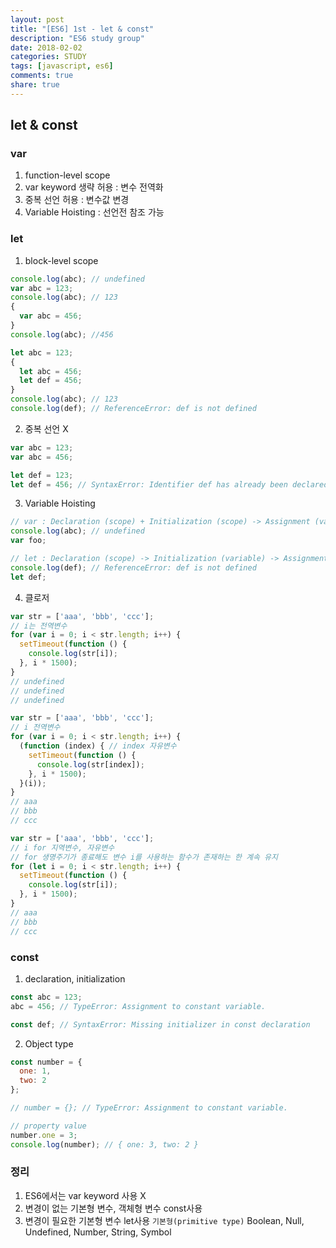 ```yaml
---
layout: post
title: "[ES6] 1st - let & const"
description: "ES6 study group"
date: 2018-02-02
categories: STUDY
tags: [javascript, es6]
comments: true
share: true
---
```

## let & const
### var
1. function-level scope
2. var keyword 생략 허용 : 변수 전역화
3. 중복 선언 허용 : 변수값 변경
4. Variable Hoisting : 선언전 참조 가능

### let
1. block-level scope
```js
console.log(abc); // undefined
var abc = 123;
console.log(abc); // 123
{
  var abc = 456;
}
console.log(abc); //456
```
```js
let abc = 123;
{
  let abc = 456;
  let def = 456;
}
console.log(abc); // 123
console.log(def); // ReferenceError: def is not defined
```

2. 중복 선언 X  
```js
var abc = 123;
var abc = 456;

let def = 123;
let def = 456; // SyntaxError: Identifier def has already been declared
```

3. Variable Hoisting
```js
// var : Declaration (scope) + Initialization (scope) -> Assignment (variable)
console.log(abc); // undefined
var foo;

// let : Declaration (scope) -> Initialization (variable) -> Assignment (variable)
console.log(def); // ReferenceError: def is not defined
let def;
```

4. 클로저
```js
var str = ['aaa', 'bbb', 'ccc'];
// i는 전역변수
for (var i = 0; i < str.length; i++) {
  setTimeout(function () {
    console.log(str[i]);
  }, i * 1500);
}
// undefined
// undefined
// undefined
```
```js
var str = ['aaa', 'bbb', 'ccc'];
// i 전역변수
for (var i = 0; i < str.length; i++) {
  (function (index) { // index 자유변수
    setTimeout(function () {
      console.log(str[index]);
    }, i * 1500);
  }(i));
}
// aaa
// bbb
// ccc
```
```js
var str = ['aaa', 'bbb', 'ccc'];
// i for 지역변수, 자유변수
// for 생명주기가 종료해도 변수 i를 사용하는 함수가 존재하는 한 계속 유지
for (let i = 0; i < str.length; i++) {
  setTimeout(function () {
    console.log(str[i]);
  }, i * 1500);
}
// aaa
// bbb
// ccc
```

### const
1. declaration, initialization  
```js
const abc = 123;
abc = 456; // TypeError: Assignment to constant variable.

const def; // SyntaxError: Missing initializer in const declaration
```

2. Object type
```js
const number = {
  one: 1,
  two: 2
};

// number = {}; // TypeError: Assignment to constant variable.

// property value
number.one = 3;
console.log(number); // { one: 3, two: 2 }
```

### 정리
1. ES6에서는 var keyword 사용 X
2. 변경이 없는 기본형 변수, 객체형 변수 const사용
3. 변경이 필요한 기본형 변수 let사용
`기본형(primitive type)` Boolean, Null, Undefined, Number, String, Symbol